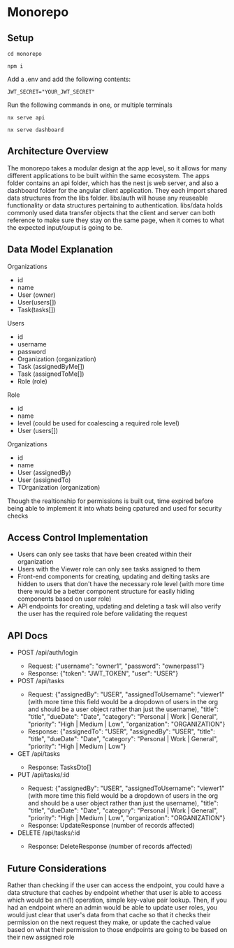 # Monorepo

## Setup

```
cd monorepo

npm i
```

Add a .env and add the following contents: 
```
JWT_SECRET="YOUR_JWT_SECRET"
```

Run the following commands in one, or multiple terminals
```
nx serve api

nx serve dashboard
```

## Architecture Overview

The monorepo takes a modular design at the app level, so it allows for many different applications to be built within the same ecosystem. The apps folder contains an api folder, which has the nest js web server, and also a dashboard folder for the angular client application. They each import shared data structures from the libs folder.
libs/auth will house any reuseable functionality or data structures pertaining to authentication. libs/data holds commonly used data transfer objects that the client and server can both reference to make sure they stay on the same page, when it comes to what the expected input/ouput is going to be.

## Data Model Explanation
Organizations 
<ul>
    <li>id</li>
    <li>name</li>
    <li>User (owner)</li>
    <li>User(users[])</li>
    <li>Task(tasks[])</li>
</ul>
Users 
<ul>
    <li>id</li>
    <li>username</li>
    <li>password</li>
    <li>Organization (organization)</li>
    <li>Task (assignedByMe[])</li>
    <li>Task (assignedToMe[])</li>
    <li>Role (role)</li>
</ul>
Role 
<ul>
    <li>id</li>
    <li>name</li>
    <li>level (could be used for coalescing a required role level)</li>
    <li>User (users[])</li>
  
</ul>

Organizations 
<ul>
    <li>id</li>
    <li>name</li>
    <li>User (assignedBy)</li>
    <li>User (assignedTo)</li>
    <li>TOrganization (organization)</li>
</ul>

Though the realtionship for permissions is built out, time expired before being able to implement it into whats being cpatured and used for security checks

## Access Control Implementation

<ul>
    <li>Users can only see tasks that have been created within their organization</li>
    <li>Users with the Viewer role can only see tasks assigned to them</li>
    <li>Front-end components for creating, updating and delting tasks are hidden to users that don't have the necessary role level (with more time there would be a better component structure for easily hiding components based on user role)</li>
    <li>API endpoints for creating, updating and deleting a task will also verify the user has the required role before validating the request</li>
</ul>


## API Docs

<ul>
    <li>POST /api/auth/login</li>
    <ul>
        <li>
            Request: {"username": "owner1", "password": "ownerpass1"}
        </li>
        <li>Response: {"token": "JWT_TOKEN", "user": "USER"}</li>
    </ul>
    <li>POST /api/tasks</li>
    <ul>
        <li>
            Request: {"assignedBy": "USER", "assignedToUsername": "viewer1" (with more time this field would be a dropdown of users in the org and should be a user object rather than just the username), "title": "title", "dueDate": "Date", "category": "Personal | Work | General", "priority": "High | Medium | Low", "organization": "ORGANIZATION"}
        </li>
        <li>Response: {"assignedTo": "USER", "assignedBy": "USER", "title": "title", "dueDate": "Date", "category": "Personal | Work | General", "priority": "High | Medium | Low"}</li>
    </ul>
    <li>GET /api/tasks</li>
    <ul>
        <li>Response: TasksDto[]</li>
    </ul>
    <li>PUT /api/tasks/:id</li>
    <ul>
         <li>
            Request: {"assignedBy": "USER", "assignedToUsername": "viewer1" (with more time this field would be a dropdown of users in the org and should be a user object rather than just the username), "title": "title", "dueDate": "Date", "category": "Personal | Work | General", "priority": "High | Medium | Low", "organization": "ORGANIZATION"}
        </li>
        <li>Response: UpdateResponse (number of records affected)</li>
    </ul>
    <li>DELETE /api/tasks/:id</li>
    <ul>
        <li>Response: DeleteResponse (number of records affected)</li>
    </ul>
</ul>


## Future Considerations
Rather than checking if the user can access the endpoint, you could have a data structure that caches by endpoint whether that user is able to access which would be an n(1) operation, simple key-value pair lookup. Then, if you had an endpoint where an admin would be able to update user roles, you would just clear that user's data from that cache so that it checks their permission on the next request they make, or update the cached value based on what their permission to those endpoints are going to be based on their new assigned role